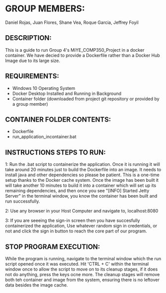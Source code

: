 # GROUP MEMBERS:

 Daniel Rojas,
 Juan Flores, 
 Shane Vea,
 Roque Garcia,
 Jeffrey Foyil



## DESCRIPTION:
  
  This is a guide to run Group 4's MiYE_COMP350_Project in a docker container.
  We have decied to provide a Dockerfile rather than a Docker Hub Image due to its
  large size.



## REQUIREMENTS:

 - Windows 10 Operating System
 - Docker Desktop Installed and Running in Background
 - Container folder (downloaded from project git repository or provided by a group member)
     
     

## CONTAINER FOLDER CONTENTS:
  
  + Dockerfile
  + run_application_incontainer.bat



## INSTRUCTIONS STEPS TO RUN:

  1: Run the .bat script to containerize the application. Once it is running it will take around
     20 minutes just to build the Dockerfile into an image. It needs to install java and other 
     dependencies so please be patient. This is a one-time setup thanks to the Docker cache system.
     Once the image has been built it will take another 10 minutes to build it into a container
     which will set up its remaining dependencies, and then once you see "[INFO] Started Jetty Server"
     in the terminal window, you know the container has been built and run successfully. 

  2: Use any browser in your Host Computer and navigate to,  localhost:8080

  3: If you are seeeing the sign-in screen then you have succesfully containerized the application,
     Use whatever random sign in credentials, or not and click the sign in button to reach the core
     part of our program.


## STOP PROGRAM EXECUTION:
  
  While the program is running, navigate to the terminal window which the run script opened once it
  was executed. Hit 'CTRL + C' within the terminal window once to allow the script to move on to its
  cleanup stages, if it does not do anything, press the keys ocne more. The cleanup stages will remove
  both teh container and image from the system, ensuring there is no leftover data besides the image cache.
